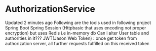# AuthorizationService

Updated 2 minutes ago
Following are the tools used in following project Spring Boot Spring Session (Httpbasic that uses encoding not proper encryption) but uses Redis i.e in-memory db Can i alter User table and authorities in it??? JWT(Jason Web Token) : once get token from authorization server, all further requests fulfilled on this received token
